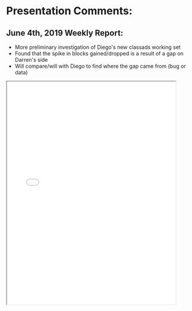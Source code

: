 # Presentation Comments:

June 4th, 2019 Weekly Report:
-----------------------------
- More preliminary investigation of Diego's new classads working set
- Found that the spike in blocks gained/dropped is a result of a gap on 
  Darren's side
- Will compare/will with Diego to find where the gap came from (bug or data)
<iframe src="20190604.pdf" name="iframe_a" height="600px" width="90%"></iframe>
